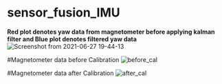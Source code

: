 # sensor_fusion_IMU
**Red plot denotes yaw data from magnetometer before applying kalman filter and Blue plot denotes filtered yaw data**
![Screenshot from 2021-06-27 19-44-13](https://user-images.githubusercontent.com/54012619/123627959-53c02d80-d832-11eb-8f4f-2bdc80b94b14.png)


#Magnetometer data before Calibration
![before_cal](https://user-images.githubusercontent.com/54012619/123629421-fe851b80-d833-11eb-9380-37ccd1c2dc4f.png)

#Magnetometer data after Calibration
![after_cal](https://user-images.githubusercontent.com/54012619/123629607-2ffde700-d834-11eb-8e7f-4db24a32e92a.png)
